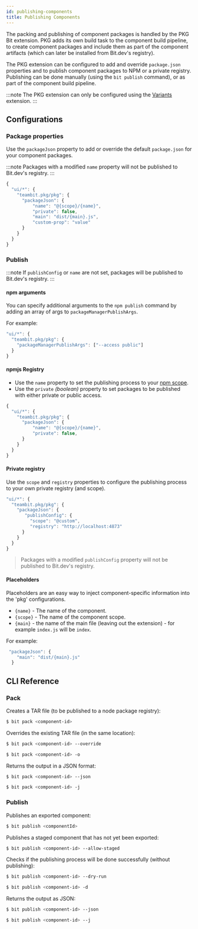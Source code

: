 ```yaml
---
id: publishing-components
title: Publishing Components
---
```


The packing and publishing of component packages is handled by the PKG Bit extension.
PKG adds its own build task to the component build pipeline, to create component packages and include them as part of the component artifacts (which can later be installed from Bit.dev's registry).

The PKG extension can be configured to add and override `package.json` properties and to publish component packages to NPM or a private registry.
Publishing can be done manually (using the `bit publish` command), or as part of the component build pipeline.

:::note
The PKG extension can only be configured using the [Variants](/aspects/variants) extension.
:::

## Configurations

### Package properties

Use the `packageJson` property to add or override the default `package.json` for your component packages.

:::note
Packages with a modified `name` property will not be published to Bit.dev's registry.
:::

```js
{
  "ui/*": {
    "teambit.pkg/pkg": {
      "packageJson": {
          "name": "@{scope}/{name}",
          "private": false,
          "main": "dist/{main}.js",
          "custom-prop": "value"
      }
    }
  }
}
```

### Publish

:::note
If `publishConfig` or `name` are not set, packages will be published to Bit.dev's registry.
:::

#### npm arguments

You can specify additional arguments to the `npm publish` command by adding an array of args to `packageManagerPublishArgs`.

For example:

```js
"ui/*": {
  "teambit.pkg/pkg": {
    "packageManagerPublishArgs": ["--access public"]
  }
}
```

#### npmjs Registry

- Use the `name` property to set the publishing process to your [npm scope](https://docs.npmjs.com/cli/v6/using-npm/scope).
- Use the `private` _(boolean)_ property to set packages to be published with either private or public access.

```js
{
  "ui/*": {
    "teambit.pkg/pkg": {
      "packageJson": {
          "name": "@{scope}/{name}",
          "private": false,
      }
    }
  }
}
```

#### Private registry

Use the `scope` and `registry` properties to configure the publishing process to your own private registry (and scope).

```js
"ui/*": {
  "teambit.pkg/pkg": {
    "packageJson": {
       "publishConfig": {
         "scope": "@custom",
         "registry": "http://localhost:4873"
      }
    }
  }
}
```

> Packages with a modified `publishConfig` property will not be published to Bit.dev's registry.

#### Placeholders

Placeholders are an easy way to inject component-specific information into the 'pkg' configurations.

- `{name}` - The name of the component.
- `{scope}` - The name of the component scope.
- `{main}` - the name of the main file (leaving out the extension) - for example `index.js` will be `index`.

For example:

```js
 "packageJson": {
    "main": "dist/{main}.js"
  }
```

## CLI Reference

### Pack

Creates a TAR file (to be published to a node package registry):

```bash
$ bit pack <component-id>
```

Overrides the existing TAR file (in the same location):

```bash
$ bit pack <component-id> --override

$ bit pack <component-id> -o
```

Returns the output in a JSON format:

```bash
$ bit pack <component-id> --json

$ bit pack <component-id> -j
```

### Publish

Publishes an exported component:

```bash
$ bit publish <componentId>
```

Publishes a staged component that has not yet been exported:

```bash
$ bit publish <component-id> --allow-staged
```

Checks if the publishing process will be done successfully (without publishing):

```bash
$ bit publish <component-id> --dry-run

$ bit publish <component-id> -d
```

Returns the output as JSON:

```bash
$ bit publish <component-id> --json

$ bit publish <component-id> --j
```

